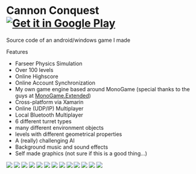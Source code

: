Cannon Conquest [![Get it in Google Play](https://developer.android.com/images/brand/en_generic_rgb_wo_45.png)](https://play.google.com/store/apps/details?id=com.blackforestbytes.griddominance)
===============

Source code of an android/windows game I made

Features
 - Farseer Physics Simulation
 - Over 100 levels
 - Online Highscore
 - Online Account Synchronization
 - My own game engine based around MonoGame (special thanks to the guys at [MonoGame.Extended](https://github.com/craftworkgames/MonoGame.Extended))
 - Cross-platform via Xamarin
 - Online (UDP/IP) Multiplayer
 - Local Bluetooth Multiplayer
 - 6 different turret types
 - many different environment objects
 - levels with different geometrical properties
 - A (really) challenging AI
 - Background music and sound effects
 - Self made graphics (not sure if this is a good thing...)

![](https://raw.githubusercontent.com/Mikescher/GridDominance/master/Data/Screenshots/Shot_04.png)
![](https://raw.githubusercontent.com/Mikescher/GridDominance/master/Data/Screenshots/Shot_01.png)
![](https://raw.githubusercontent.com/Mikescher/GridDominance/master/Data/Screenshots/Shot_03.png)
![](https://raw.githubusercontent.com/Mikescher/GridDominance/master/Data/Screenshots/Shot_05.png)
![](https://raw.githubusercontent.com/Mikescher/GridDominance/master/Data/Screenshots/Shot_08.png)
![](https://raw.githubusercontent.com/Mikescher/GridDominance/master/Data/Screenshots/Shot_07.png)
![](https://raw.githubusercontent.com/Mikescher/GridDominance/master/Data/Screenshots/Shot_09.png)
![](https://raw.githubusercontent.com/Mikescher/GridDominance/master/Data/Screenshots/Shot_12.png)
![](https://raw.githubusercontent.com/Mikescher/GridDominance/master/Data/Screenshots/Shot_10.png)
![](https://raw.githubusercontent.com/Mikescher/GridDominance/master/Data/Screenshots/Shot_13.png)
![](https://raw.githubusercontent.com/Mikescher/GridDominance/master/Data/Screenshots/Shot_11.png)
![](https://raw.githubusercontent.com/Mikescher/GridDominance/master/Data/Screenshots/Shot_02.png)
![](https://raw.githubusercontent.com/Mikescher/GridDominance/master/Data/Screenshots/Shot_06.png)

